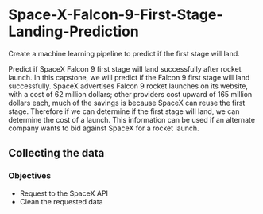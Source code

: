# Space-X-Falcon-9-First-Stage-Landing-Prediction
Create a machine learning pipeline to predict if the first stage will land.

Predict if SpaceX Falcon 9 first stage will land successfully after rocket launch.
In this capstone, we will predict if the Falcon 9 first stage will land successfully. SpaceX advertises Falcon 9 rocket launches on its website, with a cost of 62 million dollars; other providers cost upward of 165 million dollars each, much of the savings is because SpaceX can reuse the first stage. Therefore if we can determine if the first stage will land, we can determine the cost of a launch. This information can be used if an alternate company wants to bid against SpaceX for a rocket launch.


## Collecting the data
### Objectives
- Request to the SpaceX API
- Clean the requested data
